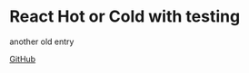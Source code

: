 # React Hot or Cold with testing
another old entry

[GitHub](https://github.com/Thinkful-Ed/react-hot-cold-testing)
